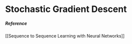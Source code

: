 # Stochastic Gradient Descent

##### Reference
[[Sequence to Sequence Learning with Neural Networks]]
